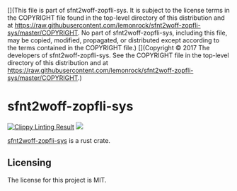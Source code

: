 [](This file is part of sfnt2woff-zopfli-sys. It is subject to the license terms in the COPYRIGHT file found in the top-level directory of this distribution and at https://raw.githubusercontent.com/lemonrock/sfnt2woff-zopfli-sys/master/COPYRIGHT. No part of sfnt2woff-zopfli-sys, including this file, may be copied, modified, propagated, or distributed except according to the terms contained in the COPYRIGHT file.)
[](Copyright © 2017 The developers of sfnt2woff-zopfli-sys. See the COPYRIGHT file in the top-level directory of this distribution and at https://raw.githubusercontent.com/lemonrock/sfnt2woff-zopfli-sys/master/COPYRIGHT.)

# sfnt2woff-zopfli-sys

[![Clippy Linting Result](https://clippy.bashy.io/github/lemonrock/sfnt2woff-zopfli-sys/master/badge.svg?style=plastic)](https://clippy.bashy.io/github/lemonrock/sfnt2woff-zopfli-sys/master/log) [![](https://img.shields.io/badge/Code%20Style-rustfmt-brightgreen.svg?style=plastic)](https://github.com/rust-lang-nursery/rustfmt#configuring-rustfmt)

[sfnt2woff-zopfli-sys] is a rust crate.


## Licensing

The license for this project is MIT.

[sfnt2woff-zopfli-sys]: https://github.com/lemonrock/sfnt2woff-zopfli-sys "sfnt2woff-zopfli-sys GitHub page"
